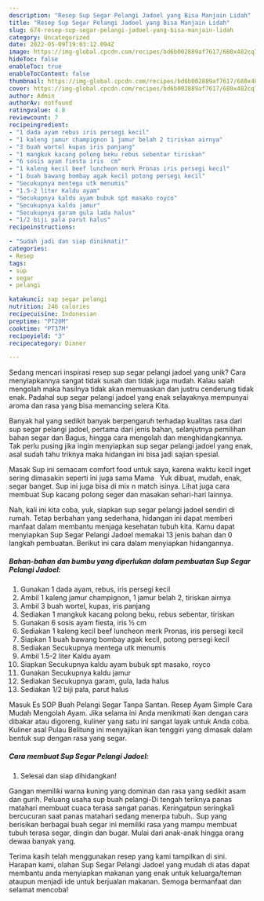 ```yaml
---
description: "Resep Sup Segar Pelangi Jadoel yang Bisa Manjain Lidah"
title: "Resep Sup Segar Pelangi Jadoel yang Bisa Manjain Lidah"
slug: 674-resep-sup-segar-pelangi-jadoel-yang-bisa-manjain-lidah
category: Uncategorized
date: 2022-05-09T19:03:12.094Z
image: https://img-global.cpcdn.com/recipes/bd6b002889af7617/680x482cq70/sup-segar-pelangi-jadoel-foto-resep-utama.jpg
hideToc: false
enableToc: true
enableTocContent: false
thumbnail: https://img-global.cpcdn.com/recipes/bd6b002889af7617/680x482cq70/sup-segar-pelangi-jadoel-foto-resep-utama.jpg
cover: https://img-global.cpcdn.com/recipes/bd6b002889af7617/680x482cq70/sup-segar-pelangi-jadoel-foto-resep-utama.jpg
author: Admin
authorAv: notfound
ratingvalue: 4.8
reviewcount: 7
recipeingredient:
- "1 dada ayam rebus iris persegi kecil"
- "1 kaleng jamur champignon 1 jamur belah 2 tiriskan airnya"
- "3 buah wortel kupas iris panjang"
- "1 mangkuk kacang polong beku rebus sebentar tiriskan"
- "6 sosis ayam fiesta iris  cm"
- "1 kaleng kecil beef luncheon merk Pronas iris persegi kecil"
- "1 buah bawang bombay agak kecil potong persegi kecil"
- "Secukupnya mentega utk menumis"
- "1.5-2 liter Kaldu ayam"
- "Secukupnya kaldu ayam bubuk spt masako royco"
- "Secukupnya kaldu jamur"
- "Secukupnya garam gula lada halus"
- "1/2 biji pala parut halus"
recipeinstructions:

- "Sudah jadi dan siap dinikmati!"
categories:
- Resep
tags:
- sup
- segar
- pelangi

katakunci: sup segar pelangi 
nutrition: 246 calories
recipecuisine: Indonesian
preptime: "PT20M"
cooktime: "PT37M"
recipeyield: "3"
recipecategory: Dinner

---
```





Sedang mencari inspirasi resep sup segar pelangi jadoel yang unik? Cara menyiapkannya sangat tidak susah dan tidak juga mudah. Kalau salah mengolah maka hasilnya tidak akan memuaskan dan justru cenderung tidak enak. Padahal sup segar pelangi jadoel yang enak selayaknya mempunyai aroma dan rasa yang bisa memancing selera Kita.





Banyak hal yang sedikit banyak berpengaruh terhadap kualitas rasa dari sup segar pelangi jadoel, pertama dari jenis bahan, selanjutnya pemilihan bahan segar dan Bagus, hingga cara mengolah dan menghidangkannya. Tak perlu pusing jika ingin menyiapkan sup segar pelangi jadoel yang enak,      asal sudah tahu triknya maka hidangan ini bisa jadi sajian spesial.














Masak Sup ini semacam comfort food untuk saya, karena waktu kecil inget sering dimasakin seperti ini juga sama Mama ️ ️ Yuk dibuat, mudah, enak, segar banget. Sup ini juga bisa di mix n match isinya. Lihat juga cara membuat Sup kacang polong seger dan masakan sehari-hari lainnya.






Nah, kali ini kita coba, yuk, siapkan sup segar pelangi jadoel sendiri di rumah. Tetap berbahan yang sederhana, hidangan ini dapat memberi manfaat dalam membantu menjaga kesehatan tubuh kita. Kamu dapat menyiapkan Sup Segar Pelangi Jadoel memakai 13 jenis bahan dan 0 langkah pembuatan. Berikut ini cara dalam menyiapkan hidangannya.

<!--inarticleads1-->

##### Bahan-bahan dan bumbu yang diperlukan dalam pembuatan Sup Segar Pelangi Jadoel:

1. Gunakan 1 dada ayam, rebus, iris persegi kecil
1. Ambil 1 kaleng jamur champignon, 1 jamur belah 2, tiriskan airnya
1. Ambil 3 buah wortel, kupas, iris panjang
1. Sediakan 1 mangkuk kacang polong beku, rebus sebentar, tiriskan
1. Gunakan 6 sosis ayam fiesta, iris ½ cm
1. Sediakan 1 kaleng kecil beef luncheon merk Pronas, iris persegi kecil
1. Siapkan 1 buah bawang bombay agak kecil, potong persegi kecil
1. Sediakan Secukupnya mentega utk menumis
1. Ambil 1.5-2 liter Kaldu ayam
1. Siapkan Secukupnya kaldu ayam bubuk spt masako, royco
1. Gunakan Secukupnya kaldu jamur
1. Sediakan Secukupnya garam, gula, lada halus
1. Sediakan 1/2 biji pala, parut halus


Masuk Es SOP Buah Pelangi Segar Tanpa Santan. Resep Ayam Simple Cara Mudah Mengolah Ayam. Jika selama ini Anda menikmati ikan dengan cara dibakar atau digoreng, kuliner yang satu ini sangat layak untuk Anda coba. Kuliner asal Pulau Belitung ini menyajikan ikan tenggiri yang dimasak dalam bentuk sup dengan rasa yang segar. 

<!--inarticleads2-->

##### Cara membuat Sup Segar Pelangi Jadoel:


1. Selesai dan siap dihidangkan!

Gangan memiliki warna kuning yang dominan dan rasa yang sedikit asam dan gurih. Peluang usaha sup buah pelangi-Di tengah teriknya panas matahari membuat cuaca terasa sangat panas. Keringatpun seringkali bercucuran saat panas matahari sedang menerpa tubuh.. Sup yang berisikan berbagai buah segar ini memiliki rasa yang mampu membuat tubuh terasa segar, dingin dan bugar. Mulai dari anak-anak hingga orang dewaa banyak yang. 

Terima kasih telah menggunakan resep yang kami tampilkan di sini. Harapan kami, olahan Sup Segar Pelangi Jadoel yang mudah di atas dapat membantu anda menyiapkan makanan yang enak untuk keluarga/teman ataupun menjadi ide untuk berjualan makanan. Semoga bermanfaat dan selamat mencoba!
